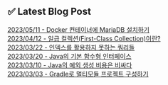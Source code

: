 
## ✅ Latest Blog Post

[2023/05/11 - Docker 컨테이너에 MariaDB 설치하기](https://dkswnkk.tistory.com/697) <br/>
[2023/04/12 - 일급 컬렉션(First-Class Collection)이란?](https://dkswnkk.tistory.com/696) <br/>
[2023/03/22 - 인덱스를 활용하지 못하는 쿼리들](https://dkswnkk.tistory.com/694) <br/>
[2023/03/20 - Java의 기본 함수형 인터페이스](https://dkswnkk.tistory.com/693) <br/>
[2023/03/10 - Java의 예외 생성 비용은 비싸다](https://dkswnkk.tistory.com/692) <br/>
[2023/03/03 - Gradle로 멀티모듈 프로젝트 구성하기](https://dkswnkk.tistory.com/691) <br/>
